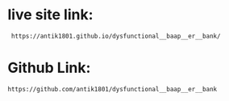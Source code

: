 # live site link:
```
 https://antik1801.github.io/dysfunctional__baap__er__bank/
```
# Github Link:
```
https://github.com/antik1801/dysfunctional__baap__er__bank
```
